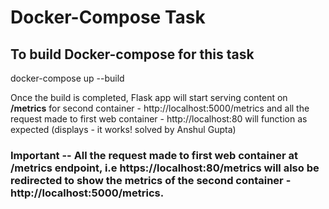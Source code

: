 # Docker-Compose Task

## To build Docker-compose for this task
docker-compose up --build

Once the build is completed, Flask app will start serving content on **/metrics** for second container - http://localhost:5000/metrics and all the request made to first web container - http://localhost:80 will function as expected (displays - it works! solved by Anshul Gupta)

### Important -- All the request made to first web container at /metrics endpoint, i.e https://localhost:80/metrics will also be redirected to show the metrics of the second container - http://localhost:5000/metrics.

